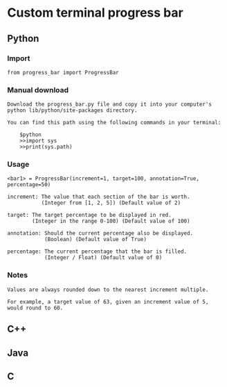 # Custom terminal progress bar

## Python

### Import

    from progress_bar import ProgressBar

### Manual download

    Download the progress_bar.py file and copy it into your computer's
    python lib/python/site-packages directory.

    You can find this path using the following commands in your terminal:

        $python
        >>import sys
        >>print(sys.path)

### Usage

    <bar1> = ProgressBar(increment=1, target=100, annotation=True, percentage=50)

    increment: The value that each section of the bar is worth.
               (Integer from [1, 2, 5]) (Default value of 2)

    target: The target percentage to be displayed in red.
            (Integer in the range 0-100) (Default value of 100)

    annotation: Should the current percentage also be displayed.
                (Boolean) (Default value of True)

    percentage: The current percentage that the bar is filled.
                (Integer / Float) (Default value of 0)

### Notes

    Values are always rounded down to the nearest increment multiple.

    For example, a target value of 63, given an increment value of 5, would round to 60.
    
## C++
## Java
## C
